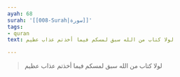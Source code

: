 ```yaml
---
ayah: 68
surah: '[[008-Surah|سورة]]'
tags:
- quran
text: لولا كتاب من الله سبق لمسكم فيما أخذتم عذاب عظيم

---
```

> لولا كتاب من الله سبق لمسكم فيما أخذتم عذاب عظيم
